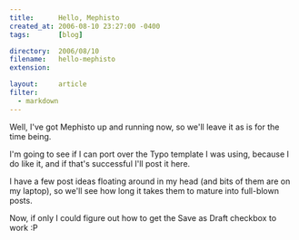```yaml
---
title:      Hello, Mephisto
created_at: 2006-08-10 23:27:00 -0400
tags:       [blog]

directory:  2006/08/10
filename:   hello-mephisto
extension:  

layout:     article
filter:
  - markdown
---
```

Well, I've got Mephisto up and running now, so we'll leave it as is for the time being.

I'm going to see if I can port over the Typo template I was using, because I do like it, and if that's successful I'll post it here.

I have a few post ideas floating around in my head (and bits of them are on my laptop), so we'll see how long it takes them to mature into full-blown posts.

Now, if only I could figure out how to get the Save as Draft checkbox to work :P

